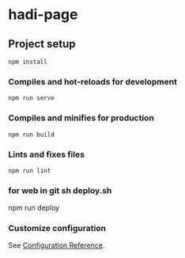 # hadi-page

## Project setup
```
npm install
```

### Compiles and hot-reloads for development
```
npm run serve
```

### Compiles and minifies for production
```
npm run build
```

### Lints and fixes files
```
npm run lint
```
### for web in git sh deploy.sh
npm run deploy
### Customize configuration
See [Configuration Reference](https://cli.vuejs.org/config/).
